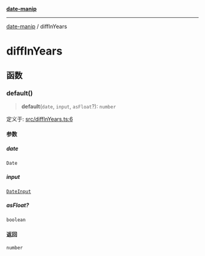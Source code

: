 [**date-manip**](index.md)

***

[date-manip](modules.md) / diffInYears

# diffInYears

## 函数

### default()

> **default**(`date`, `input`, `asFloat`?): `number`

定义于: [src/diffInYears.ts:6](https://github.com/fengxinming/date-manip/blob/74162e61fff73f0ace27e57ce0b5395775c035f2/src/diffInYears.ts#L6)

#### 参数

##### date

`Date`

##### input

[`DateInput`](types.md#dateinput)

##### asFloat?

`boolean`

#### 返回

`number`

